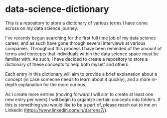 # data-science-dictionary

This is a repository to store a dictionary of various terms I have come across on my data science journey.

I've recently begun searching for the first full time job of my data science career, and as such have gone through several interviews at various companies. Throughout this process I have been reminded of the amount of terms and concepts that individuals within the data science space must be familiar with. As such, I have decided to create a repository to store a dictionary of these concepts to help both myself and others.

Each entry in this dictionary will aim to provide a brief explanation about a concept (in case someone needs to learn about it quickly), and a more in-depth explanation for the more curious.

As I create more entries (moving forward I will aim to create at least one new entry per week) I will begin to organize certain concepts into folders. If this is something you would like to be a part of, please reach out to me on LinkedIn (https://www.linkedin.com/in/darrens7/).
